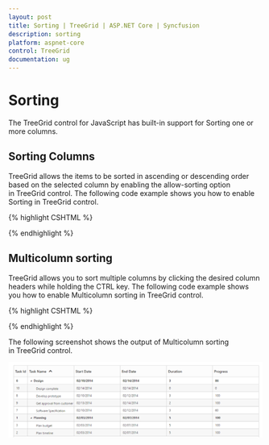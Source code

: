 ```yaml
---
layout: post
title: Sorting | TreeGrid | ASP.NET Core | Syncfusion
description: sorting
platform: aspnet-core
control: TreeGrid
documentation: ug
---
```


# Sorting

The TreeGrid control for JavaScript has built-in support for Sorting one or more columns.

## Sorting Columns

TreeGrid allows the items to be sorted in ascending or descending order based on the selected column by enabling the allow-sorting option in TreeGrid control. The following code example shows you how to enable Sorting in TreeGrid control.

{% highlight CSHTML %}

<ej-tree-grid id="TreeGridContainer" allow-sorting="true">

</ej-tree-grid>  
{% endhighlight %}

## Multicolumn sorting

TreeGrid allows you to sort multiple columns by clicking the desired column headers while holding the CTRL key. The following code example shows you how to enable Multicolumn sorting in TreeGrid control.


{% highlight CSHTML %}

<ej-tree-grid id="TreeGridContainer" datasource="ViewBag.datasource" child-mapping="Children" tree-column-index="1" allow-sorting="true" allow-multi-sorting="true">
    <e-tree-grid-columns>
        <e-tree-grid-column field="TaskId" header-text="Task Id" width=45/>
        <e-tree-grid-column field="TaskName" header-text="Task Name"/>
        <e-tree-grid-column field="StartDate" header-text="Start Date"  />
        <e-tree-grid-column field="EndDate" header-text="End Date" />
        <e-tree-grid-column field="Duration" header-text="Duration"/>
        <e-tree-grid-column field="Progress" header-text="Progress" />
    </e-tree-grid-columns>
</ej-tree-grid>  

{% endhighlight  %}


The following screenshot shows the output of Multicolumn sorting in TreeGrid control.



![](Sorting_images/Sorting_img1.png)





